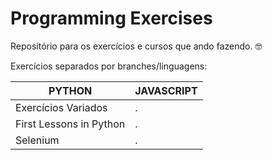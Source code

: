 # Programming Exercises

Repositório para os exercícios e cursos que ando fazendo. :nerd_face:

 Exercícios separados por branches/linguagens:
  
|PYTHON|JAVASCRIPT|
|--------------------------|--------------------|
|Exercícios Variados|.|
|First Lessons in Python|.|
|Selenium |.|
